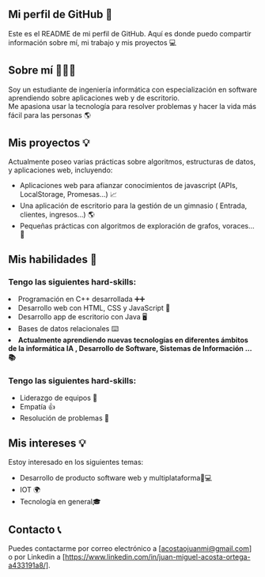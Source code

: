 ## Mi perfil de GitHub 📄

Este es el README de mi perfil de GitHub. Aquí es donde puedo compartir información sobre mí, mi trabajo y mis proyectos 💻

## Sobre mí 👨🏽‍💻

Soy un estudiante de ingeniería informática con especialización en software aprendiendo sobre aplicaciones web y de escritorio. 
<br>
Me apasiona usar la tecnología para resolver problemas y hacer la vida más fácil para las personas 🌎

## Mis proyectos 💡

Actualmente poseo varias prácticas sobre algoritmos, estructuras de datos, y aplicaciones web, incluyendo:

<ul>
<li>Aplicaciones web para afianzar conocimientos de javascript (APIs, LocalStorage, Promesas...) 📈</li>
<li>Una aplicación de escritorio para la gestión de un gimnasio ( Entrada, clientes, ingresos...) 🌎</li>
<li>Pequeñas prácticas con algoritmos de exploración de grafos, voraces... 🤖</li>
</ul>

## Mis habilidades 💪

### Tengo las siguientes hard-skills:

<li>Programación en C++ desarrollada ➕️➕️</li>
<li>Desarrollo web con HTML, CSS y JavaScript 📱</li>
<li>Desarrollo app de escritorio con Java 🖥</li>
<li>Bases de datos relacionales ⌨️</li>
<li style="font-weight:bold;">Actualmente aprendiendo nuevas tecnologías en diferentes ámbitos de la informática IA , Desarrollo de Software, Sistemas de Información ...📚 </li>

### Tengo las siguientes hard-skills:

<ul>
<li>Liderazgo de equipos 🫡</li>
<li>Empatía 👍</li>
<li>Resolución de problemas 🧠</li>
</ul>

## Mis intereses 💡

Estoy interesado en los siguientes temas:

<ul>
<li>Desarrollo de producto software web y multiplataforma📱💻</li>
<li>IOT 🌍</li>
<li>Tecnología en general🎓</li>
</ul>

## Contacto 📞
Puedes contactarme por correo electrónico a [acostaojuanmi@gmail.com] o por Linkedin a [https://www.linkedin.com/in/juan-miguel-acosta-ortega-a433191a8/].
